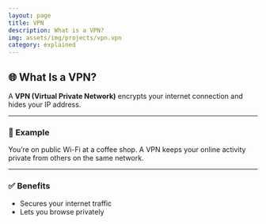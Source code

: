 ```yaml
---
layout: page
title: VPN
description: What is a VPN?
img: assets/img/projects/vpn.vpn
category: explained
---
```


## 🌐 What Is a VPN?

A **VPN (Virtual Private Network)** encrypts your internet connection and hides your IP address.

---

### 🧪 Example

You’re on public Wi-Fi at a coffee shop. A VPN keeps your online activity private from others on the same network.

---

### ✅ Benefits

- Secures your internet traffic
- Lets you browse privately
